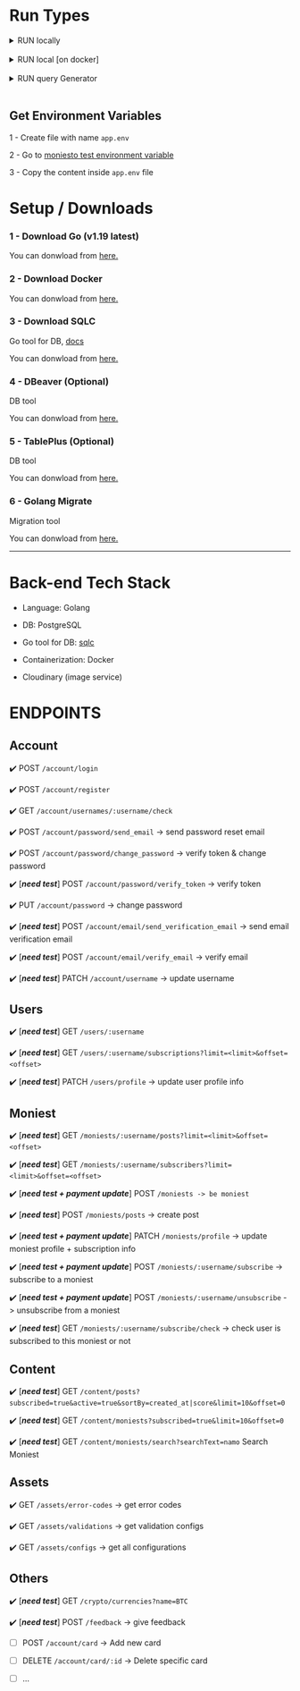 # Run Types

<details><summary>RUN locally</summary>

</br>

## 1 - [only once] Run Postgres Container (on Docker)

Make sure `Docker Daemon` is up. (simply run docker).

```bash
make postgres
```

## 2 - [only once] Create DB (do only once)

```bash
make createdb
```

## 4 - Run the project

regular run:

```bash
make run
```

OR

run in live reload mode: (need to install nodemon: `npm install -g nodemon`)

```bash
make run-live
```

</details>

</br>

<details><summary>RUN local [on docker]</summary>
</br>

Make sure Docker is installed on your machine and `Docker Daemon` is up. (simply run docker).

## Run with using make

```bash
make compose
```

`OR if it failed to run the make command, you can run them manually by:`

```bash
docker compose down
docker rmi moniesto-be-api || true
chmod +x wait-for.sh
chmod +x start.sh
docker compose up
```

</details>

</br>

<details><summary>RUN query Generator</summary>

## Generate Go code from Queries

- win:

```bash
docker run --rm -v "%cd%:/src" -w /src kjconroy/sqlc generate
```

- bash

```bash
docker run --rm -v "$(pwd):/src" -w /src kjconroy/sqlc generate
```

</details>

</br>

## Get Environment Variables

1 - Create file with name `app.env`

2 - Go to [moniesto test environment variable](https://docs.google.com/document/d/1jgmkveKCvKAi9UTUsUfRwLrHdB65s2XM5ofS3iQVCcM/edit?usp=sharing)

3 - Copy the content inside `app.env` file

# Setup / Downloads

### 1 - Download Go (v1.19 latest)

You can donwload from [here.](https://go.dev/dl)

### 2 - Download Docker

You can donwload from [here.](https://www.docker.com)

### 3 - Download SQLC

Go tool for DB, [docs](https://docs.sqlc.dev/en/stable/)

You can donwload from [here.](https://docs.sqlc.dev/en/latest/overview/install.html)

### 4 - DBeaver (Optional)

DB tool

You can donwload from [here.](https://dbeaver.io/download)

### 5 - TablePlus (Optional)

DB tool

You can donwload from [here.](https://tableplus.com)

### 6 - Golang Migrate

Migration tool

You can donwload from [here.](https://github.com/golang-migrate/migrate/tree/master/cmd/migrate)

---

# Back-end Tech Stack

- Language: Golang

- DB: PostgreSQL

- Go tool for DB: [sqlc](https://docs.sqlc.dev/en/stable/)

- Containerization: Docker

- Cloudinary (image service)

# ENDPOINTS

## Account

:heavy_check_mark: POST `/account/login`

:heavy_check_mark: POST `/account/register`

:heavy_check_mark: GET `/account/usernames/:username/check`

:heavy_check_mark: POST `/account/password/send_email` -> send password reset email

:heavy_check_mark: POST `/account/password/change_password` -> verify token & change password

:heavy_check_mark: [***need test***] POST `/account/password/verify_token` -> verify token

:heavy_check_mark: PUT `/account/password` -> change password

:heavy_check_mark: [***need test***] POST `/account/email/send_verification_email` -> send email verification email

:heavy_check_mark: [***need test***] POST `/account/email/verify_email` -> verify email

:heavy_check_mark: [***need test***] PATCH `/account/username` -> update username

## Users

:heavy_check_mark: [***need test***] GET `/users/:username`

:heavy_check_mark: [***need test***] GET `/users/:username/subscriptions?limit=<limit>&offset=<offset>`

:heavy_check_mark: [***need test***] PATCH `/users/profile` -> update user profile info

## Moniest

:heavy_check_mark: [***need test***] GET `/moniests/:username/posts?limit=<limit>&offset=<offset>`

:heavy_check_mark: [***need test***] GET `/moniests/:username/subscribers?limit=<limit>&offset=<offset>`

:heavy_check_mark: [***need test + payment update***] POST `/moniests -> be moniest`

:heavy_check_mark: [***need test***] POST `/moniests/posts` -> create post

:heavy_check_mark: [***need test + payment update***] PATCH `/moniests/profile` -> update moniest profile + subscription info

:heavy_check_mark: [***need test + payment update***] POST `/moniests/:username/subscribe` -> subscribe to a moniest

:heavy_check_mark: [***need test + payment update***] POST `/moniests/:username/unsubscribe` -> unsubscribe from a moniest

:heavy_check_mark: [***need test***] GET `/moniests/:username/subscribe/check` -> check user is subscribed to this moniest or not

## Content

:heavy_check_mark: [***need test***] GET `/content/posts?subscribed=true&active=true&sortBy=created_at|score&limit=10&offset=0`

:heavy_check_mark: [***need test***] GET `/content/moniests?subscribed=true&limit=10&offset=0`

:heavy_check_mark: [***need test***] GET `/content/moniests/search?searchText=namo` Search Moniest

## Assets

:heavy_check_mark: GET `/assets/error-codes` -> get error codes

:heavy_check_mark: GET `/assets/validations` -> get validation configs

:heavy_check_mark: GET `/assets/configs` -> get all configurations

## Others

:heavy_check_mark: [***need test***] GET `/crypto/currencies?name=BTC`

:heavy_check_mark: [***need test***] POST `/feedback` -> give feedback

- [ ] POST `/account/card` -> Add new card

- [ ] DELETE `/account/card/:id` -> Delete specific card

- [ ] ...
